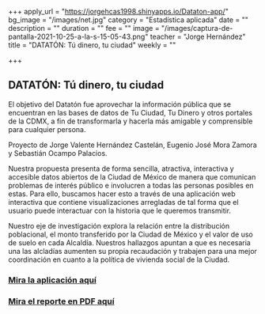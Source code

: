 +++
apply_url = "https://jorgehcas1998.shinyapps.io/Dataton-app/"
bg_image = "/images/net.jpg"
category = "Estadística aplicada"
date = ""
description = ""
duration = ""
fee = ""
image = "/images/captura-de-pantalla-2021-10-25-a-la-s-15-05-43.png"
teacher = "Jorge Hernández"
title = "DATATÓN: Tú dinero, tu ciudad"
weekly = ""

+++
## DATATÓN: Tú dinero, tu ciudad

El objetivo del Datatón fue aprovechar la información pública que se encuentran en las bases de datos de Tu Ciudad, Tu Dinero y otros portales de la CDMX, a fin de transformarla y hacerla más amigable y comprensible para cualquier persona.

Proyecto de Jorge Valente Hernández Castelán, Eugenio José Mora Zamora y Sebastián Ocampo Palacios.

Nuestra propuesta presenta de forma sencilla, atractiva, interactiva y accesible datos abiertos de la Ciudad de México de manera que comunican problemas de interés público e involucren a todas las personas posibles en estas. Para ello, buscamos hacer esto a través de una aplicación web interactiva que contiene visualizaciones arregladas de tal forma que el usuario puede interactuar con la historia que le queremos transmitir.

Nuestro eje de investigación explora la relación entre la distribución poblacional, el monto transferido por la Ciudad de México y el valor de uso de suelo en cada Alcaldía. Nuestros hallazgos apuntan a que es necesaria una las alcladías aumenten su propia recaudación y trabajen para una mejor coordinación en cuanto a la política de vivienda social de la Ciudad.

### [Mira la aplicación aquí](https://jorgehcas1998.shinyapps.io/Dataton-app/ "app")

### [Mira el reporte en PDF aquí](https://github.com/socapal/dataton-tudinero/blob/main/Datapunks%20-%20Propuesta%20Datat%C3%B3n%20CDMX%202021.pdf "reporte")